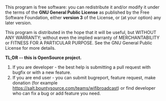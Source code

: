 This program is free software: you can redistribute it and/or modify
it under the terms of the **GNU General Public License** as published by
the Free Software Foundation, either **version 3** of the License, or
(at your option) any later version.

This program is distributed in the hope that it will be useful,
but WITHOUT ANY WARRANTY; without even the implied warranty of
MERCHANTABILITY or FITNESS FOR A PARTICULAR PURPOSE.  See the
GNU General Public License for more details.

**TL;DR -- this is OpenSource project.**
1. If you are developer - the best help is submitting a pull request with bugfix or with a new feature. 
2. If you are end user - you can submit bugreport, feature request, make donation (for example https://salt.bountysource.com/teams/wifibroadcast) or find developer who can fix a bug or add feature you need.